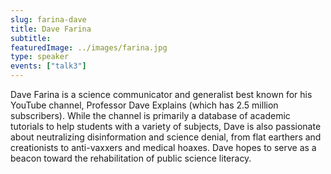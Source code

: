 ```yaml
---
slug: farina-dave
title: Dave Farina
subtitle:
featuredImage: ../images/farina.jpg
type: speaker
events: ["talk3"]
---
```


Dave Farina is a science communicator and generalist best known for his YouTube channel, Professor Dave Explains (which has 2.5 million subscribers). While the channel is primarily a database of academic tutorials to help students with a variety of subjects, Dave is also passionate about neutralizing disinformation and science denial, from flat earthers and creationists to anti-vaxxers and medical hoaxes. Dave hopes to serve as a beacon toward the rehabilitation of public science literacy.
